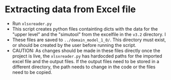 # Extracting data from Excel file

- Run `xlsxreader.py`
- This script creates python files containting dicts with the data for the "upper level" and the "simutool" from the excelfile in the `v3.2` directory. I
- These files are saved to `../domain_model_1_0/`. This directory must exist, or should be created by the user before running the script.
- CAUTION: As changes should be made in these files directly once the project is live, the `xlsxreader.py` has hardocded paths for the imported excel file and the output files. If the output files need to be stored in a different directory, the path needs to change in the code or the files need to be copied. 